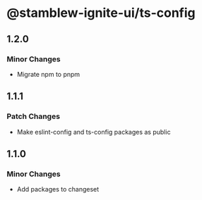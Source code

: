 # @stamblew-ignite-ui/ts-config

## 1.2.0

### Minor Changes

- Migrate npm to pnpm

## 1.1.1

### Patch Changes

- Make eslint-config and ts-config packages as public

## 1.1.0

### Minor Changes

- Add packages to changeset
